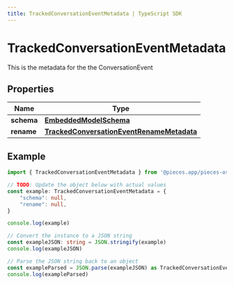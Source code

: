 ```yaml
---
title: TrackedConversationEventMetadata | TypeScript SDK
---
```



# TrackedConversationEventMetadata

This is the metadata for the the ConversationEvent

## Properties

Name | Type
------------ | -------------
**schema** | [**EmbeddedModelSchema**](EmbeddedModelSchema)
**rename** | [**TrackedConversationEventRenameMetadata**](TrackedConversationEventRenameMetadata)

## Example

```typescript
import { TrackedConversationEventMetadata } from '@pieces.app/pieces-os-client'

// TODO: Update the object below with actual values
const example: TrackedConversationEventMetadata = {
    "schema": null,
    "rename": null,
}

console.log(example)

// Convert the instance to a JSON string
const exampleJSON: string = JSON.stringify(example)
console.log(exampleJSON)

// Parse the JSON string back to an object
const exampleParsed = JSON.parse(exampleJSON) as TrackedConversationEventMetadata
console.log(exampleParsed)
```


